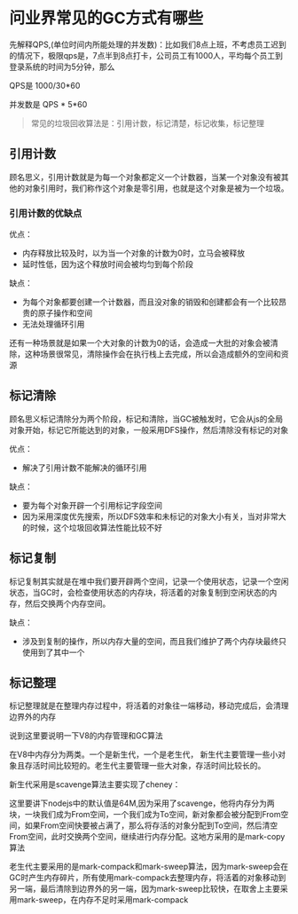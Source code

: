 # 问业界常见的GC方式有哪些

先解释QPS,(单位时间内所能处理的并发数)：比如我们8点上班，不考虑员工迟到的情况下，极限qps是，7点半到8点打卡，公司员工有1000人，平均每个员工到登录系统的时间为5分钟，那么

QPS是 1000/30*60

并发数是  QPS * 5*60

> 常见的垃圾回收算法是：引用计数，标记清楚，标记收集，标记整理

## 引用计数

顾名思义，引用计数就是为每一个对象都定义一个计数器，当某一个对象没有被其他的对象引用时，我们称作这个对象是零引用，也就是这个对象是被为一个垃圾。

### 引用计数的优缺点

优点：
+ 内存释放比较及时，以为当一个对象的计数为0时，立马会被释放
+ 延时性低，因为这个释放时间会被均匀到每个阶段

缺点：

+ 为每个对象都要创建一个计数器，而且没对象的销毁和创建都会有一个比较昂贵的原子操作和空间
+ 无法处理循环引用

还有一种场景就是如果一个大对象的计数为0的话，会造成一大批的对象会被清除，这种场景很常见，清除操作会在执行栈上去完成，所以会造成额外的空间和资源


## 标记清除

顾名思义标记清除分为两个阶段，标记和清除，当GC被触发时，它会从js的全局对象开始，标记它所能达到的对象，一般采用DFS操作，然后清除没有标记的对象

优点：

+ 解决了引用计数不能解决的循环引用

缺点：

+ 要为每个对象开辟一个引用标记字段空间
+ 因为采用深度优先搜索，所以DFS效率和未标记的对象大小有关，当对非常大的时候，这个垃圾回收算法性能比较不好


## 标记复制

标记复制其实就是在堆中我们要开辟两个空间，记录一个使用状态，记录一个空闲状态，当GC时，会检查使用状态的内存块，将活着的对象复制到空闲状态的内存，然后交换两个内存空间。

缺点：
+ 涉及到复制的操作，所以内存大量的空间，而且我们维护了两个内存块最终只使用到了其中一个

## 标记整理

标记整理就是在整理内存过程中，将活着的对象往一端移动，移动完成后，会清理边界外的内存

说到这里要说明一下V8的内存管理和GC算法

在V8中内存分为两类。一个是新生代，一个是老生代，
新生代主要管理一些小对象且存活时间比较短的。老生代主要管理一些大对象，存活时间比较长的。

新生代采用是scavenge算法主要实现了cheney：

这里要讲下nodejs中的默认值是64M,因为采用了scavenge，他将内存分为两块，一块我们成为From空间，一个我们成为To空间，新对象都会被分配到From空间，如果From空间快要被占满了，那么将存活的对象分配到To空间，然后清空From空间，此时交换两个空间，继续进行内存分配。这地方采用的是mark-copy算法

老生代主要采用的是mark-compack和mark-sweep算法，因为mark-sweep会在GC时产生内存碎片，所有使用mark-compack去整理内存，将活着的对象移动到另一端，最后清除到边界外的另一端，因为mark-sweep比较快，在取舍上主要采用mark-sweep，在内存不足时采用mark-compack